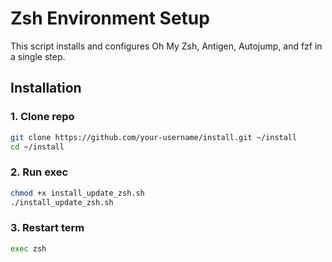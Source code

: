 # Zsh Environment Setup

This script installs and configures Oh My Zsh, Antigen, Autojump, and fzf in a single step.

## Installation

### 1. Clone repo
```sh
git clone https://github.com/your-username/install.git ~/install
cd ~/install
```

### 2. Run exec
```sh
chmod +x install_update_zsh.sh
./install_update_zsh.sh
```

### 3. Restart term
```sh
exec zsh
```
